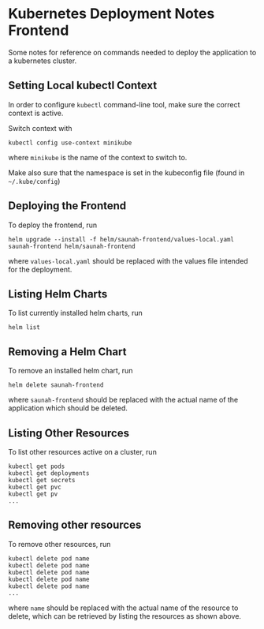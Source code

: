 # Kubernetes Deployment Notes Frontend

Some notes for reference on commands needed to deploy the application to a kubernetes cluster.

## Setting Local kubectl Context

In order to configure `kubectl` command-line tool, make sure the correct context is active.

Switch context with

```shell
kubectl config use-context minikube
```

where `minikube` is the name of the context to switch to.

Make also sure that the namespace is set in the kubeconfig file (found in `~/.kube/config`)

## Deploying the Frontend

To deploy the frontend, run

```shell
helm upgrade --install -f helm/saunah-frontend/values-local.yaml saunah-frontend helm/saunah-frontend
```

where `values-local.yaml` should be replaced with the values file intended for the deployment.

## Listing Helm Charts

To list currently installed helm charts, run

```shell
helm list
```

## Removing a Helm Chart

To remove an installed helm chart, run

```
helm delete saunah-frontend
```

where `saunah-frontend` should be replaced with the actual name of the application which should be deleted.

## Listing Other Resources

To list other resources active on a cluster, run

```
kubectl get pods
kubectl get deployments
kubectl get secrets
kubectl get pvc
kubectl get pv
...
```

## Removing other resources

To remove other resources, run

```shell
kubectl delete pod name
kubectl delete pod name
kubectl delete pod name
kubectl delete pod name
kubectl delete pod name
...
```

where `name` should be replaced with the actual name of the resource to delete, which can be retrieved by listing the resources as shown above.

